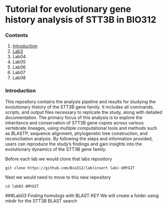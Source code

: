 # Tutorial for evolutionary gene history analysis of STT3B in BIO312 
  ### Contents  
  1. [Introduction](#1-introduction)
  2. [Lab3](#2-lab3)
  4. Lab04 
  5. Lab05
  6. Lab06
  7. Lab07
  8. Lab08  
### Introduction
This repository contains the analysis pipeline and results for studying the evolutionary history of the STT3B gene family. It includes all commands, scripts, and output files necessary to replicate the study, along with detailed documentation. The primary focus of this analysis is to explore the inheritance and conservation of STT3B gene copies across various vertebrate lineages, using multiple computational tools and methods such as BLASTP, sequence alignment, phylogenetic tree construction, and reconciliation analysis. By following the steps and information provided, users can reproduce the study’s findings and gain insights into the evolutionary dynamics of the STT3B gene family.

Before each lab we would clone that labs repository 

```
git clone https://github.com/Bio312/lab(insert lab)-$MYGIT
```

Next we would need to move to this new repository 

    cd lab03-$MYGIT


###Lab03 Finding homologs with BLAST KEY
We will create a folder using mkdir for the STT3B BLAST search 


